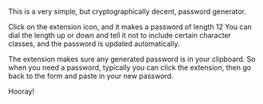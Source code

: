 This is a very simple, but cryptographically decent, password generator.

Click on the extension icon, and it makes a password of length 12
You can dial the length up or down and tell it not to include certain character classes,
and the password is updated automatically.

The extension makes sure any generated password is in your clipboard.
So when you need a password,
typically you can click the extension,
then go back to the form and paste in your new password.

Hooray!